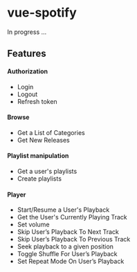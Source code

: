 # vue-spotify
In progress ...

## Features

#### Authorization
* Login
* Logout
* Refresh token

#### Browse
* Get a List of Categories
* Get New Releases

#### Playlist manipulation
* Get a user's playlists
* Create playlists

#### Player
* Start/Resume a User's Playback
* Get the User's Currently Playing Track
* Set volume
* Skip User’s Playback To Next Track
* Skip User’s Playback To Previous Track
* Seek playback to a given position
* Toggle Shuffle For User’s Playback
* Set Repeat Mode On User’s Playback
